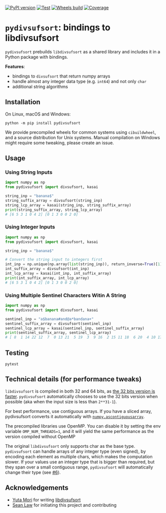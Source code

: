 [![PyPI
version](https://badge.fury.io/py/pydivsufsort.svg)](https://badge.fury.io/py/pydivsufsort) [![Test](https://github.com/louisabraham/pydivsufsort/actions/workflows/test.yml/badge.svg)](https://github.com/louisabraham/pydivsufsort/actions/workflows/test.yml) [![Wheels build](https://github.com/louisabraham/pydivsufsort/actions/workflows/build-and-upload.yml/badge.svg)](https://github.com/louisabraham/pydivsufsort/actions/workflows/build-and-upload.yml) [![Coverage](https://codecov.io/gh/louisabraham/pydivsufsort/branch/master/graph/badge.svg)](https://codecov.io/gh/louisabraham/pydivsufsort)

# `pydivsufsort`: bindings to libdivsufsort

`pydivsufsort` prebuilds `libdivsufsort` as a shared library and
includes it in a Python package with bindings.

**Features**:

- bindings to `divsufsort` that return numpy arrays
- handle almost any integer data type (e.g. `int64`) and not only `char`
- additional string algorithms

## Installation

On Linux, macOS and Windows:

```
python -m pip install pydivsufsort
```

We provide precompiled wheels for common systems using `cibuildwheel`, and a source distribution for Unix systems. Manual compilation on Windows might require some tweaking, please create an issue.

## Usage

### Using String Inputs

```python
import numpy as np
from pydivsufsort import divsufsort, kasai

string_inp = "banana$"
string_suffix_array = divsufsort(string_inp)
string_lcp_array = kasai(string_inp, string_suffix_array)
print(string_suffix_array, string_lcp_array)
# [6 5 3 1 0 4 2] [0 1 3 0 0 2 0]
```

### Using Integer Inputs

```python
import numpy as np
from pydivsufsort import divsufsort, kasai

string_inp = "banana$"

# Convert the string input to integers first
int_inp = np.unique(np.array(list(string_inp)), return_inverse=True)[1]
int_suffix_array = divsufsort(int_inp)
int_lcp_array = kasai(int_inp, int_suffix_array)
print(int_suffix_array, int_lcp_array)
# [6 5 3 1 0 4 2] [0 1 3 0 0 2 0]
```

### Using Multiple Sentinel Characters Witin A String

```python
import numpy as np
from pydivsufsort import divsufsort, kasai

sentinel_inp = "a$banana#and@a*bandana+"
sentinel_suffix_array = divsufsort(sentinel_inp)
sentinel_lcp_array = kasai(sentinel_inp, sentinel_suffix_array)
print(sentinel_suffix_array, sentinel_lcp_array)
# [ 8  1 14 22 12  7  0 13 21  5 19  3  9 16  2 15 11 18  6 20  4 10 17] [0 0 0 0 0 1 1 1 1 3 3 2 3 0 3 0 1 0 2 2 1 2 0]
```

## Testing

```
pytest
```

## Technical details (for performance tweaks)

`libdivsufsort` is compiled in both 32 and 64 bits, as [the 32 bits version is faster](https://github.com/y-256/libdivsufsort/issues/21). `pydivsufsort` automatically chooses to use the 32 bits version when possible (aka when the input size is less than `2**31-1`).

For best performance, use contiguous arrays. If you have a sliced array, pydivsufsort converts it automatically with [`numpy.ascontiguousarray`](https://docs.scipy.org/doc/numpy/reference/generated/numpy.ascontiguousarray.html).

The precompiled libraries use OpenMP. You can disable it by setting the env variable `OMP_NUM_THREADS=1`, and it will yield the same performance as the version compiled without OpenMP

The original `libdivsufsort` only supports char as the base type. `pydivsufsort` can handle arrays of any integer type (even signed), by encoding each element as multiple chars, which makes the computation slower. If your values use an integer type that is bigger than required, but they span over a small contiguous range, `pydivsufsort` will automatically change their type (see [#6](https://github.com/louisabraham/pydivsufsort/issues/6)).

## Acknowledgements

- [Yuta Mori](https://github.com/y-256) for writing [libdivsufsort](https://github.com/y-256/libdivsufsort)
- [Sean Law](http://seanlaw.github.io/) for initiating this project and contributing
